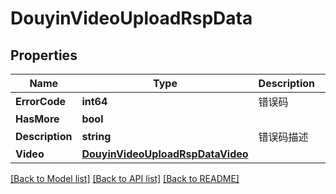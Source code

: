 # DouyinVideoUploadRspData

## Properties

Name | Type | Description | Notes
------------ | ------------- | ------------- | -------------
**ErrorCode** | **int64** | 错误码 | [optional] 
**HasMore** | **bool** |  | [optional] 
**Description** | **string** | 错误码描述 | [optional] 
**Video** | [**DouyinVideoUploadRspDataVideo**](DouyinVideoUploadRsp_data_video.md) |  | [optional] 

[[Back to Model list]](../README.md#documentation-for-models) [[Back to API list]](../README.md#documentation-for-api-endpoints) [[Back to README]](../README.md)


